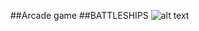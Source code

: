 ##Arcade game 
##BATTLESHIPS
![alt text](https://github.com/mkremnev/battleships/blob/master/intro.svg?raw=true)
